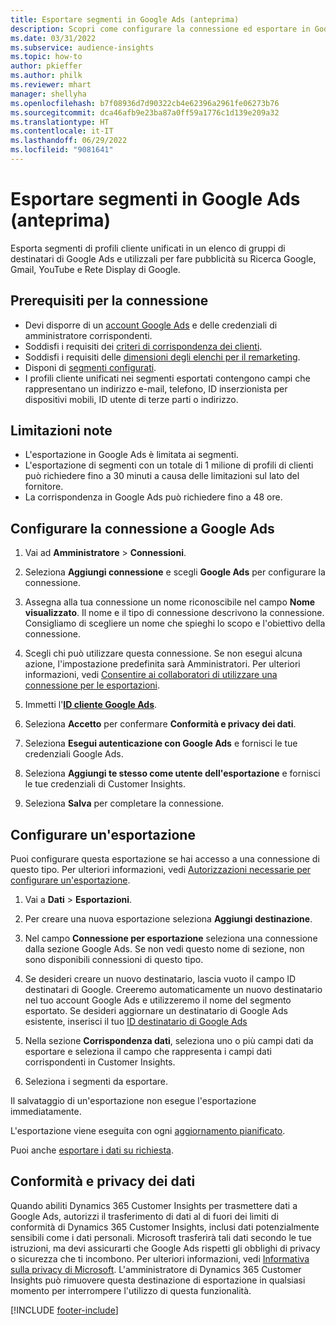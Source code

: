```yaml
---
title: Esportare segmenti in Google Ads (anteprima)
description: Scopri come configurare la connessione ed esportare in Google Ads.
ms.date: 03/31/2022
ms.subservice: audience-insights
ms.topic: how-to
author: pkieffer
ms.author: philk
ms.reviewer: mhart
manager: shellyha
ms.openlocfilehash: b7f08936d7d90322cb4e62396a2961fe06273b76
ms.sourcegitcommit: dca46afb9e23ba87a0ff59a1776c1d139e209a32
ms.translationtype: HT
ms.contentlocale: it-IT
ms.lasthandoff: 06/29/2022
ms.locfileid: "9081641"
---
```

# <a name="export-segments-to-google-ads-preview"></a>Esportare segmenti in Google Ads (anteprima)

Esporta segmenti di profili cliente unificati in un elenco di gruppi di destinatari di Google Ads e utilizzali per fare pubblicità su Ricerca Google, Gmail, YouTube e Rete Display di Google. 


## <a name="prerequisites-for-connection"></a>Prerequisiti per la connessione

-   Devi disporre di un [account Google Ads](https://ads.google.com/) e delle credenziali di amministratore corrispondenti.
-   Soddisfi i requisiti dei [criteri di corrispondenza dei clienti](https://support.google.com/adspolicy/answer/6299717).
-   Soddisfi i requisiti delle [dimensioni degli elenchi per il remarketing](https://support.google.com/google-ads/answer/7558048).
-   Disponi di [segmenti configurati](segments.md).
-   I profili cliente unificati nei segmenti esportati contengono campi che rappresentano un indirizzo e-mail, telefono, ID inserzionista per dispositivi mobili, ID utente di terze parti o indirizzo.

## <a name="known-limitations"></a>Limitazioni note

- L'esportazione in Google Ads è limitata ai segmenti.
- L'esportazione di segmenti con un totale di 1 milione di profili di clienti può richiedere fino a 30 minuti a causa delle limitazioni sul lato del fornitore. 
- La corrispondenza in Google Ads può richiedere fino a 48 ore.

## <a name="set-up-connection-to-google-ads"></a>Configurare la connessione a Google Ads

1. Vai ad **Amministratore** > **Connessioni**.

1. Seleziona **Aggiungi connessione** e scegli **Google Ads** per configurare la connessione.

1. Assegna alla tua connessione un nome riconoscibile nel campo **Nome visualizzato**. Il nome e il tipo di connessione descrivono la connessione. Consigliamo di scegliere un nome che spieghi lo scopo e l'obiettivo della connessione.

1. Scegli chi può utilizzare questa connessione. Se non esegui alcuna azione, l'impostazione predefinita sarà Amministratori. Per ulteriori informazioni, vedi [Consentire ai collaboratori di utilizzare una connessione per le esportazioni](connections.md#allow-contributors-to-use-a-connection-for-exports).

1. Immetti l'**[ID cliente Google Ads](https://support.google.com/google-ads/answer/1704344)**.

1. Seleziona **Accetto** per confermare **Conformità e privacy dei dati**.

1. Seleziona **Esegui autenticazione con Google Ads** e fornisci le tue credenziali Google Ads.

1. Seleziona **Aggiungi te stesso come utente dell'esportazione** e fornisci le tue credenziali di Customer Insights.

1. Seleziona **Salva** per completare la connessione. 

## <a name="configure-an-export"></a>Configurare un'esportazione

Puoi configurare questa esportazione se hai accesso a una connessione di questo tipo. Per ulteriori informazioni, vedi [Autorizzazioni necessarie per configurare un'esportazione](export-destinations.md#set-up-a-new-export).

1. Vai a **Dati** > **Esportazioni**.

1. Per creare una nuova esportazione seleziona **Aggiungi destinazione**.

1. Nel campo **Connessione per esportazione** seleziona una connessione dalla sezione Google Ads. Se non vedi questo nome di sezione, non sono disponibili connessioni di questo tipo.

1. Se desideri creare un nuovo destinatario, lascia vuoto il campo ID destinatari di Google. Creeremo automaticamente un nuovo destinatario nel tuo account Google Ads e utilizzeremo il nome del segmento esportato. Se desideri aggiornare un destinatario di Google Ads esistente, inserisci il tuo [ID destinatario di Google Ads](https://support.google.com/google-ads/answer/7558048?hl=en#:~:text=Audience%20lists%20is%20a%20section,Display%20Network%20through%20remarketing%20campaigns.)

1. Nella sezione **Corrispondenza dati**, seleziona uno o più campi dati da esportare e seleziona il campo che rappresenta i campi dati corrispondenti in Customer Insights.

1. Seleziona i segmenti da esportare. 

Il salvataggio di un'esportazione non esegue l'esportazione immediatamente.

L'esportazione viene eseguita con ogni [aggiornamento pianificato](system.md#schedule-tab). 

Puoi anche [esportare i dati su richiesta](export-destinations.md#run-exports-on-demand). 

## <a name="data-privacy-and-compliance"></a>Conformità e privacy dei dati

Quando abiliti Dynamics 365 Customer Insights per trasmettere dati a Google Ads, autorizzi il trasferimento di dati al di fuori dei limiti di conformità di Dynamics 365 Customer Insights, inclusi dati potenzialmente sensibili come i dati personali. Microsoft trasferirà tali dati secondo le tue istruzioni, ma devi assicurarti che Google Ads rispetti gli obblighi di privacy o sicurezza che ti incombono. Per ulteriori informazioni, vedi [Informativa sulla privacy di Microsoft](https://go.microsoft.com/fwlink/?linkid=396732).
L'amministratore di Dynamics 365 Customer Insights può rimuovere questa destinazione di esportazione in qualsiasi momento per interrompere l'utilizzo di questa funzionalità.


[!INCLUDE [footer-include](includes/footer-banner.md)]
